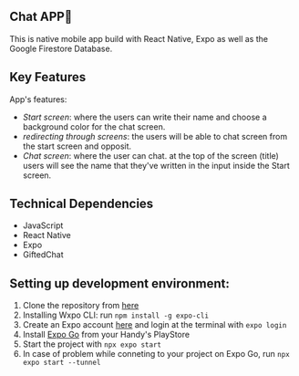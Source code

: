 ## Chat APP:iphone:
This is native mobile app build with React Native, Expo as well as the Google Firestore Database.

## Key Features
App's features:
- *Start screen*: where the users can write their name and choose a background color for the chat screen.
- *redirecting through screens*: the users will be able to chat screen from the start screen and opposit. 
- *Chat screen*: where the user can chat. at the top of the screen (title) users will see the name that they've written in the input inside the Start screen. 

## Technical Dependencies
- JavaScript 
- React Native 
- Expo 
- GiftedChat

## Setting up development environment:
1. Clone the repository from [here](https://github.com/BJaguar71/Chat-App)
2. Installing Wxpo CLI: run `npm install -g expo-cli`
3. Create an Expo account [here](https://expo.dev/) and login at the terminal with `expo login`
4. Install [Expo Go](https://expo.dev/client) from your Handy's PlayStore
5. Start the project with `npx expo start`
6. In case of problem while conneting to your project on Expo Go, run `npx expo start --tunnel`